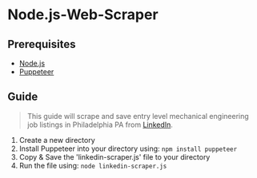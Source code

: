 # Node.js-Web-Scraper

## Prerequisites
 - [Node.js](https://nodejs.org/en/download/)
 - [Puppeteer](https://github.com/puppeteer/puppeteer)

## Guide
> This guide will scrape and save entry level mechanical engineering job listings in Philadelphia PA from [LinkedIn](https://www.linkedin.com/). 

1. Create a new directory
2. Install Puppeteer into your directory using: `npm install puppeteer`
3. Copy & Save the 'linkedin-scraper.js' file to your directory
4. Run the file using: `node linkedin-scraper.js`
